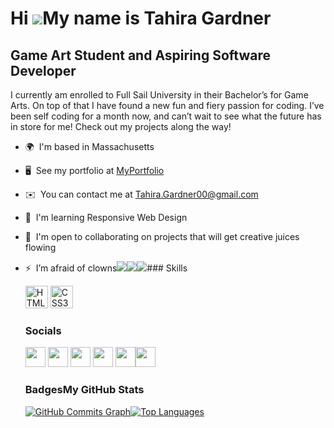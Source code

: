 Hi ![](https://user-images.githubusercontent.com/18350557/176309783-0785949b-9127-417c-8b55-ab5a4333674e.gif)My name is Tahira Gardner
======================================================================================================================================

Game Art Student and Aspiring Software Developer
------------------------------------------------

I currently am enrolled to Full Sail University in their Bachelor’s for Game Arts. On top of that I have found a new fun and fiery passion for coding. I’ve been self coding for a month now, and can’t wait to see what the future has in store for me! Check out my projects along the way!

*   🌍  I'm based in Massachusetts
*   🖥️  See my portfolio at [MyPortfolio](http://https://github.com/Tgodna19/Tgodna19)
*   ✉️  You can contact me at [Tahira.Gardner00@gmail.com](mailto:Tahira.Gardner00@gmail.com)
*   🧠  I'm learning Responsive Web Design
*   🤝  I'm open to collaborating on projects that will get creative juices flowing
*   ⚡  I’m afraid of clowns<a href="https://www.twitter.com/TahiraG007" target="_blank" rel="noreferrer"><img
                  src="https://img.shields.io/twitter/follow/TahiraG007?logo=twitter&style=for-the-badge&color=0891b2&labelColor=1c1917"
                /></a><a href="https://www.github.com/Tgodna19" target="_blank" rel="noreferrer"><img
                  src="https://img.shields.io/github/followers/Tgodna19?logo=github&style=for-the-badge&color=0891b2&labelColor=1c1917" /></a><a href="https://www.twitch.tv/Tgodna19" target="_blank" rel="noreferrer"><img
                  src="https://img.shields.io/twitch/status/Tgodna19?logo=twitchsx&style=for-the-badge&color=0891b2&labelColor=1c1917&label=TWITCH+STATUS" /></a>### Skills<p align="left">
                                <a href="https://developer.mozilla.org/en-US/docs/Glossary/HTML5" target="_blank" rel="noreferrer"><img src="https://raw.githubusercontent.com/danielcranney/readme-generator/main/public/icons/skills/html5-colored.svg" width="36" height="36" alt="HTML5" /></a>
                                <a href="https://www.w3.org/TR/CSS/#css" target="_blank" rel="noreferrer"><img src="https://raw.githubusercontent.com/danielcranney/readme-generator/main/public/icons/skills/css3-colored.svg" width="36" height="36" alt="CSS3" /></a>
                    </p>
                    
     ### Socials
                  
                  
    <p align="left">
                          
    <a href="https://codesandbox.io/u/Tgodna19" target="_blank" rel="noreferrer"><img src="https://raw.githubusercontent.com/danielcranney/readme-generator/main/public/icons/socials/codesandbox.svg" width="32" height="32" /></a> <a href="https://discord.com/users/Tgodna#3665" target="_blank" rel="noreferrer"><img src="https://raw.githubusercontent.com/danielcranney/readme-generator/main/public/icons/socials/discord.svg" width="32" height="32" /></a> <a href="https://www.github.com/Tgodna19" target="_blank" rel="noreferrer"><img src="https://raw.githubusercontent.com/danielcranney/readme-generator/main/public/icons/socials/github.svg" width="32" height="32" /></a> <a href="https://www.linkedin.com/in/tahira-gardner-440a2075" target="_blank" rel="noreferrer"><img src="https://raw.githubusercontent.com/danielcranney/readme-generator/main/public/icons/socials/linkedin.svg" width="32" height="32" /></a> <a href="https://www.twitter.com/TahiraG007" target="_blank" rel="noreferrer"><img src="https://raw.githubusercontent.com/danielcranney/readme-generator/main/public/icons/socials/twitter.svg" width="32" height="32" /></a><a href="https://www.twitch.tv/Tgodna19" target="_blank" rel="noreferrer"><img src="https://raw.githubusercontent.com/danielcranney/readme-generator/main/public/icons/socials/twitch.svg" width="32" height="32" /></a></p>
    ### Badges<b>My GitHub Stats</b>
    <a href="http://www.github.com/Tgodna19"><img src="https://activity-graph.herokuapp.com/graph?username=Tgodna19&bg_color=1c1917&color=ffffff&line=0891b2&point=ffffff&area_color=1c1917&area=true&hide_border=true&custom_title=GitHub%20Commits%20Graph" alt="GitHub Commits Graph" /></a><a href="https://github.com/Tgodna19" align="left"><img src="https://github-readme-stats.vercel.app/api/top-langs/?username=Tgodna19&langs_count=10&title_color=0891b2&text_color=ffffff&icon_color=0891b2&bg_color=1c1917&hide_border=true&locale=en&custom_title=Top%20%Languages" alt="Top Languages" /></a>
